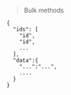> Bulk methods

```
{
  "ids": [
    "id",
    "id",
    ...
  ],
  "data":{
    "...":"...",
    ....
  }
}
```
